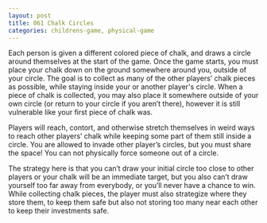 ```yaml
---
layout: post
title: 061 Chalk Circles
categories: childrens-game, physical-game
---
```

Each person is given a different colored piece of chalk, and draws a circle around themselves at the start of the game.  Once the game starts, you must place your chalk down on the ground somewhere around you, outside of your circle.  The goal is to collect as many of the other players’ chalk pieces as possible, while staying inside your or another player's circle.  When a piece of chalk is collected, you may also place it somewhere outside of your own circle (or return to your circle if you aren’t there), however it is still vulnerable like your first piece of chalk was.

Players will reach, contort, and otherwise stretch themselves in weird ways to reach other players’ chalk while keeping some part of them still inside a circle.  You are allowed to invade other player’s circles, but you must share the space! You can not physically force someone out of a circle.

The strategy here is that you can’t draw your initial circle too close to other players or your chalk will be an immediate target, but you also can’t draw yourself too far away from everybody, or you’ll never have a chance to win.  While collecting chalk pieces, the player must also strategize where they store them, to keep them safe but also not storing too many near each other to keep their investments safe.